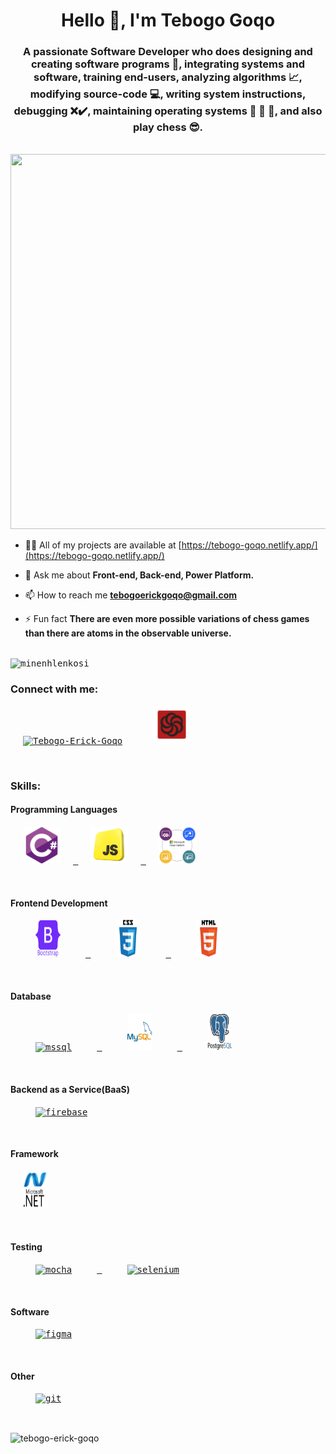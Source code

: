 <h1 align="center">Hello 👋, I'm Tebogo Goqo</h1>
<h3 align="center">A passionate Software Developer who does designing and creating software programs 💯, integrating systems and software, training end-users, analyzing algorithms 📈, modifying source-code 💻, writing system instructions, debugging ❌✔️, maintaining operating systems 🔧 🔩 🔨, and also play chess 😎.</h3>
<br>

<kbd>
  <img src="https://github.com/Tebogo-Erick-Goqo/Tebogo-Erick-Goqo/blob/main/image_processing20211030-4633-19uq0zy.gif" height="600" width="800" />
</kbd>

<br>

- 👨‍💻 All of my projects are available at [https://tebogo-goqo.netlify.app/](https://tebogo-goqo.netlify.app/)

- 💬 Ask me about **Front-end, Back-end, Power Platform.**

- 📫 How to reach me **tebogoerickgoqo@gmail.com**

- ⚡ Fun fact **There are even more possible variations of chess games than there are atoms in the observable universe.**
<br>

<kbd>
  <img src="https://komarev.com/ghpvc/?username=tebogo-erick-goqo&label=Profile%20views&color=0e75b6&style=flat" alt="minenhlenkosi" /> 
</kbd>

<h3 align="left">Connect with me:</h3>
<p align="left">
  <kbd>
    <a href="https://www.linkedin.com/in/tebogo-goqo-062a6617b" target="blank"><img align="center" src="https://raw.githubusercontent.com/rahuldkjain/github-profile-readme-generator/master/src/images/icons/Social/linked-in-alt.svg" alt="Tebogo-Erick-Goqo" height="60" width="40" hspace="20"/></a>
  </kbd>
  <kbd>
    <a href="https://www.codewars.com/users/Tebogo-Erick-Goqo" target="_blank" rel="noreferrer"> <img src="https://github.com/Tebogo-Erick-Goqo/Tebogo-Erick-Goqo/blob/main/icons8-codewars-48.png" alt="power platform" width="60" height="60" hspace="20"/> </a> 
  </kbd>
  
</p>
<br>
<h3 align="left">Skills:</h3>
<h4 align="left">Programming Languages</h4>
<p align="left"> 
  <kbd>
    <a href="https://www.w3schools.com/cs/" target="_blank" rel="noreferrer"> <img src="https://raw.githubusercontent.com/devicons/devicon/master/icons/csharp/csharp-original.svg" alt="csharp" width="60" height="60" hspace="20"/> </a> 
  </kbd>
  <kbd>
    <a href="https://developer.mozilla.org/en-US/docs/Web/JavaScript" target="_blank" rel="noreferrer"> <img src="https://github.com/Tebogo-Erick-Goqo/Tebogo-Erick-Goqo/blob/main/javascript.webp" alt="javascript" width="60" height="60" hspace="20"/> </a> 
  </kbd>
  <kbd>
    <a href="https://learn.microsoft.com/en-us/power-platform/" target="_blank" rel="noreferrer"> <img src="https://github.com/Tebogo-Erick-Goqo/Tebogo-Erick-Goqo/blob/main/powerplatform.png" alt="power platform" width="60" height="60" hspace="20"/> </a> 
  </kbd>
</p>
<br>
<h4 align="left">Frontend Development</h4>
<p align="left"> 
  <kbd>
    <a href="https://getbootstrap.com" target="_blank" rel="noreferrer"> <img src="https://raw.githubusercontent.com/devicons/devicon/master/icons/bootstrap/bootstrap-plain-wordmark.svg" alt="bootstrap" width="40" height="60" hspace="40"/> </a> 
  </kbd>
  <kbd>
    <a href="https://www.w3schools.com/css/" target="_blank" rel="noreferrer"> <img src="https://raw.githubusercontent.com/devicons/devicon/master/icons/css3/css3-original-wordmark.svg" alt="css3" width="40" height="60" hspace="40"/> </a> 
  </kbd>
  <kbd>
    <a href="https://www.w3.org/html/" target="_blank" rel="noreferrer"> <img src="https://raw.githubusercontent.com/devicons/devicon/master/icons/html5/html5-original-wordmark.svg" alt="html5" width="40" height="60" hspace="40"/> </a> 
  </kbd>
</p>
<br>
<h4 align="left">Database</h4>
<p align="left"> 
  <kbd>
    <a href="https://www.microsoft.com/en-us/sql-server" target="_blank" rel="noreferrer"> <img src="https://www.svgrepo.com/show/303229/microsoft-sql-server-logo.svg" alt="mssql" width="40" height="60" hspace="40"/> </a> 
  </kbd>
  <kbd>
    <a href="https://www.mysql.com/" target="_blank" rel="noreferrer"> <img src="https://raw.githubusercontent.com/devicons/devicon/master/icons/mysql/mysql-original-wordmark.svg" alt="mysql" width="40" height="60" hspace="40"/> </a> 
  </kbd>
  <kbd>
    <a href="https://www.postgresql.org" target="_blank" rel="noreferrer"> <img src="https://raw.githubusercontent.com/devicons/devicon/master/icons/postgresql/postgresql-original-wordmark.svg" alt="postgresql" width="40" height="60" hspace="40"/> </a> 
  </kbd>
</p>
<br>
<h4 align="left">Backend as a Service(BaaS)</h4>
<p align="left"> 
  <kbd>
    <a href="https://firebase.google.com/" target="_blank" rel="noreferrer"> <img src="https://www.vectorlogo.zone/logos/firebase/firebase-icon.svg" alt="firebase" width="40" height="60" hspace="40"/> </a> 
  </kbd>
</p>
<br>
<h4 align="left">Framework</h4>
<p align="left"> 
  <kbd>
    <a href="https://dotnet.microsoft.com/" target="_blank" rel="noreferrer"> <img src="https://raw.githubusercontent.com/devicons/devicon/master/icons/dot-net/dot-net-original-wordmark.svg" alt="dotnet" width="40" height="60" hspace="20"/> </a>
  </kbd>
  </p>
<br>
<h4 align="left">Testing</h4>
<p align="left"> 
  <kbd>
    <a href="https://mochajs.org" target="_blank" rel="noreferrer"> <img src="https://www.vectorlogo.zone/logos/mochajs/mochajs-icon.svg" alt="mocha" width="60" height="60" hspace="40"/> </a> 
  </kbd>
  <kbd>
    <a href="https://www.selenium.dev" target="_blank" rel="noreferrer"> <img src="https://raw.githubusercontent.com/detain/svg-logos/780f25886640cef088af994181646db2f6b1a3f8/svg/selenium-logo.svg" alt="selenium" width="60" height="60" hspace="40"/> </a> 
  </kbd>
</p>
<br>
<h4 align="left">Software</h4>
<p align="left"> </a> 
<kbd>
  <a href="https://www.figma.com/" target="_blank" rel="noreferrer"> <img src="https://www.vectorlogo.zone/logos/figma/figma-icon.svg" alt="figma" width="60" height="60" hspace="40"/> </a>
</kbd>
</p>
<br>
<h4 align="left">Other</h4>
<p align="left"> 
  <kbd>
    <a href="https://git-scm.com/" target="_blank" rel="noreferrer"> <img src="https://www.vectorlogo.zone/logos/git-scm/git-scm-icon.svg" alt="git" width="60" height="60" hspace="40"/> </a> 
  </kbd>
</p>
<br>

<p><img align="center" src="https://github-readme-streak-stats.herokuapp.com/?user=tebogo-erick-goqo&" alt="tebogo-erick-goqo" /></p>
